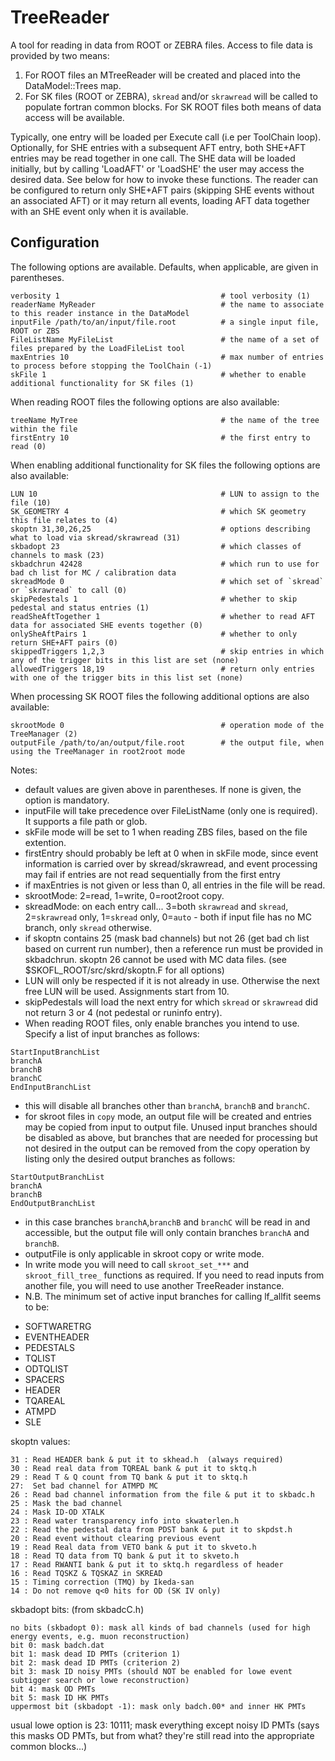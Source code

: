 # TreeReader

A tool for reading in data from ROOT or ZEBRA files.
Access to file data is provided by two means:
1. For ROOT files an MTreeReader will be created and placed into the DataModel::Trees map.
2. For SK files (ROOT or ZEBRA), `skread` and/or `skrawread` will be called to populate fortran common blocks.
For SK ROOT files both means of data access will be available.

Typically, one entry will be loaded per Execute call (i.e per ToolChain loop).
Optionally, for SHE entries with a subsequent AFT entry, both SHE+AFT entries may be read together in one call.
The SHE data will be loaded initially, but by calling 'LoadAFT' or 'LoadSHE' the user may access the desired data.
See below for how to invoke these functions.
The reader can be configured to return only SHE+AFT pairs (skipping SHE events without an associated AFT)
or it may return all events, loading AFT data together with an SHE event only when it is available.

## Configuration
The following options are available. Defaults, when applicable, are given in parentheses.
```
verbosity 1                                    # tool verbosity (1)
readerName MyReader                            # the name to associate to this reader instance in the DataModel
inputFile /path/to/an/input/file.root          # a single input file, ROOT or ZBS
FileListName MyFileList                        # the name of a set of files prepared by the LoadFileList tool
maxEntries 10                                  # max number of entries to process before stopping the ToolChain (-1)
skFile 1                                       # whether to enable additional functionality for SK files (1)
```

When reading ROOT files the following options are also available:
```
treeName MyTree                                # the name of the tree within the file
firstEntry 10                                  # the first entry to read (0)
```

When enabling additional functionality for SK files the following options are also available:
```
LUN 10                                         # LUN to assign to the file (10)
SK_GEOMETRY 4                                  # which SK geometry this file relates to (4)
skoptn 31,30,26,25                             # options describing what to load via skread/skrawread (31)
skbadopt 23                                    # which classes of channels to mask (23)
skbadchrun 42428                               # which run to use for bad ch list for MC / calibration data
skreadMode 0                                   # which set of `skread` or `skrawread` to call (0)
skipPedestals 1                                # whether to skip pedestal and status entries (1)
readSheAftTogether 1                           # whether to read AFT data for associated SHE events together (0)
onlySheAftPairs 1                              # whether to only return SHE+AFT pairs (0)
skippedTriggers 1,2,3                          # skip entries in which any of the trigger bits in this list are set (none)
allowedTriggers 18,19                          # return only entries with one of the trigger bits in this list set (none)
```

When processing SK ROOT files the following additional options are also available:
```
skrootMode 0                                   # operation mode of the TreeManager (2)
outputFile /path/to/an/output/file.root        # the output file, when using the TreeManager in root2root mode
```

Notes:
* default values are given above in parentheses. If none is given, the option is mandatory.
* inputFile will take precedence over FileListName (only one is required). It supports a file path or glob.
* skFile mode will be set to 1 when reading ZBS files, based on the file extention.
* firstEntry should probably be left at 0 when in skFile mode, since event information is carried over by skread/skrawread, and event processing may fail if entries are not read sequentially from the first entry
* if maxEntries is not given or less than 0, all entries in the file will be read.
* skrootMode: 2=read, 1=write, 0=root2root copy.
* skreadMode: on each entry call... 3=both `skrawread` and `skread`, 2=`skrawread` only, 1=`skread` only, 0=`auto` - both if input file has no MC branch, only `skread` otherwise.
* if skoptn contains 25 (mask bad channels) but not 26 (get bad ch list based on current run number), then a reference run must be provided in skbadchrun. skoptn 26 cannot be used with MC data files. (see $SKOFL_ROOT/src/skrd/skoptn.F for all options)
* LUN will only be respected if it is not already in use. Otherwise the next free LUN will be used. Assignments start from 10.
* skipPedestals will load the next entry for which `skread` or `skrawread` did not return 3 or 4 (not pedestal or runinfo entry).
* When reading ROOT files, only enable branches you intend to use. Specify a list of input branches as follows:
```
StartInputBranchList
branchA
branchB
branchC
EndInputBranchList
```
* this will disable all branches other than `branchA`, `branchB` and `branchC`.
* for skroot files in `copy` mode, an output file will be created and entries may be copied from input to output file. Unused input branches should be disabled as above, but branches that are needed for processing but not desired in the output can be removed from the copy operation by listing only the desired output branches as follows:
```
StartOutputBranchList
branchA
branchB
EndOutputBranchList
```
* in this case branches `branchA`,`branchB` and `branchC` will be read in and accessible, but the output file will only contain branches `branchA` and `branchB`.
* outputFile is only applicable in skroot copy or write mode.
* In write mode you will need to call `skroot_set_***` and `skroot_fill_tree_` functions as required. If you need to read inputs from another file, you will need to use another TreeReader instance.
* N.B. The minimum set of active input branches for calling lf_allfit seems to be:
- SOFTWARETRG
- EVENTHEADER
- PEDESTALS
- TQLIST
- ODTQLIST
- SPACERS
- HEADER
- TQAREAL
- ATMPD
- SLE

skoptn values:
```
31 : Read HEADER bank & put it to skhead.h  (always required)
30 : Read real data from TQREAL bank & put it to sktq.h
29 : Read T & Q count from TQ bank & put it to sktq.h
27:  Set bad channel for ATMPD MC
26 : Read bad channel information from the file & put it to skbadc.h
25 : Mask the bad channel
24 : Mask ID-OD XTALK
23 : Read water transparency info into skwaterlen.h
22 : Read the pedestal data from PDST bank & put it to skpdst.h
20 : Read event without clearing previous event	
19 : Read Real data from VETO bank & put it to skveto.h 
18 : Read TQ data from TQ bank & put it to skveto.h
17 : Read RWANTI bank & put it to sktq.h regardless of header
16 : Read TQSKZ & TQSKAZ in SKREAD
15 : Timing correction (TMQ) by Ikeda-san
14 : Do not remove q<0 hits for OD (SK IV only)
```

skbadopt bits: (from skbadcC.h)
```
no bits (skbadopt 0): mask all kinds of bad channels (used for high energy events, e.g. muon reconstruction)
bit 0: mask badch.dat
bit 1: mask dead ID PMTs (criterion 1)
bit 2: mask dead ID PMTs (criterion 2)
bit 3: mask ID noisy PMTs (should NOT be enabled for lowe event subtigger search or lowe reconstruction)
bit 4: mask OD PMTs
bit 5: mask ID HK PMTs
uppermost bit (skbadopt -1): mask only badch.00* and inner HK PMTs
```
usual lowe option is 23: 10111; mask everything except noisy ID PMTs
(says this masks OD PMTs, but from what? they're still read into the appropriate common blocks...)
